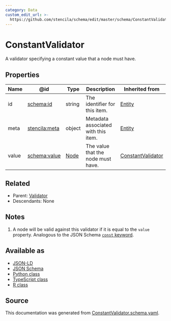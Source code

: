 ```yaml
---
category: Data
custom_edit_url: >-
  https://github.com/stencila/schema/edit/master/schema/ConstantValidator.schema.yaml
---
```


# ConstantValidator

A validator specifying a constant value that a node must have.

## Properties

| Name  | @id                                                   | Type            | Description                         | Inherited from                            |
| ----- | ----------------------------------------------------- | --------------- | ----------------------------------- | ----------------------------------------- |
| id    | [schema:id](https://schema.org/id)                    | string          | The identifier for this item.       | [Entity](Entity.md)                       |
| meta  | [stencila:meta](https://schema.stenci.la/meta.jsonld) | object          | Metadata associated with this item. | [Entity](Entity.md)                       |
| value | [schema:value](https://schema.org/value)              | [Node](Node.md) | The value that the node must have.  | [ConstantValidator](ConstantValidator.md) |

## Related

-   Parent: [Validator](Validator.md)
-   Descendants: None

## Notes

1.  A node will be valid against this validator if it is equal to the `value` property. Analogous to the JSON Schema [`const` keyword](https://json-schema.org/draft/2019-09/json-schema-validation.html#rfc.section.6.1.3).

## Available as

-   [JSON-LD](https://schema.stenci.la/ConstantValidator.jsonld)
-   [JSON Schema](https://schema.stenci.la/v1/ConstantValidator.schema.json)
-   [Python class](https://stencila.github.io/schema/py/docs/types.html#schema.types.ConstantValidator)
-   [TypeScript class](https://stencila.github.io/schema/ts/docs/interfaces/constantvalidator.html)
-   [R class](https://cran.r-project.org/web/packages/stencilaschema/stencilaschema.pdf)

## Source

This documentation was generated from [ConstantValidator.schema.yaml](https://github.com/stencila/schema/blob/master/schema/ConstantValidator.schema.yaml).
